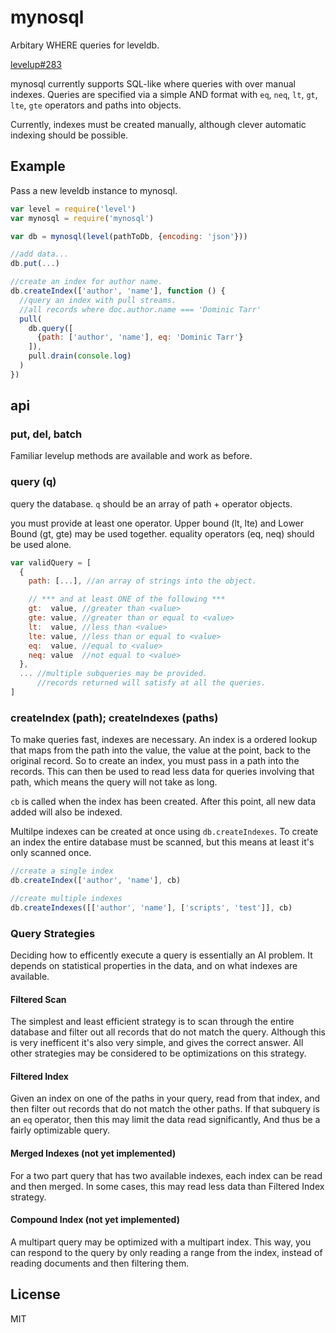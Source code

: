 # mynosql

Arbitary WHERE queries for leveldb.

[levelup#283](https://github.com/rvagg/node-levelup/issues/283)

mynosql currently supports SQL-like where queries with over manual indexes.
Queries are specified via a simple AND format with
`eq`, `neq`, `lt`, `gt`, `lte`, `gte` operators and paths into objects.

Currently, indexes must be created manually, although clever
automatic indexing should be possible.

## Example

Pass a new leveldb instance to mynosql.

``` js
var level = require('level')
var mynosql = require('mynosql')

var db = mynosql(level(pathToDb, {encoding: 'json'}))

//add data...
db.put(...)

//create an index for author name.
db.createIndex(['author', 'name'], function () {
  //query an index with pull streams.
  //all records where doc.author.name === 'Dominic Tarr'
  pull(
    db.query([
      {path: ['author', 'name'], eq: 'Dominic Tarr'}
    ]),
    pull.drain(console.log)
  )
})
```

## api

### put, del, batch

Familiar levelup methods are available and work as before.

### query (q)

query the database. `q` should be an array of path + operator objects.

you must provide at least one operator.
Upper bound (lt, lte) and Lower Bound (gt, gte) may be used together.
equality operators (eq, neq) should be used alone.

``` js
var validQuery = [
  {
    path: [...], //an array of strings into the object.

    // *** and at least ONE of the following ***
    gt:  value, //greater than <value>
    gte: value, //greater than or equal to <value>
    lt:  value, //less than <value>
    lte: value, //less than or equal to <value>
    eq:  value, //equal to <value>
    neq: value  //not equal to <value>
  },
  ... //multiple subqueries may be provided.
      //records returned will satisfy at all the queries.
]

```
### createIndex (path); createIndexes (paths)

To make queries fast, indexes are necessary.
An index is a ordered lookup that maps from the path into the value,
the value at the point, back to the original record.
So to create an index, you must pass in a path into the records.
This can then be used to read less data for queries involving that path,
which means the query will not take as long.

`cb` is called when the index has been created. After this point,
all new data added will also be indexed.

Multilpe indexes can be created at once using `db.createIndexes`.
To create an index the entire database must be scanned,
but this means at least it's only scanned once.

``` js
//create a single index
db.createIndex(['author', 'name'], cb)

//create multiple indexes
db.createIndexes([['author', 'name'], ['scripts', 'test']], cb)

```

### Query Strategies

Deciding how to efficently execute a query is essentially an AI problem.
It depends on statistical properties in the data, and on what indexes are available.

#### Filtered Scan

The simplest and least efficient strategy is to scan through the entire
database and filter out all records that do not match the query.
Although this is very inefficent it's also very simple, and gives the correct answer.
All other strategies may be considered to be optimizations on this strategy.

#### Filtered Index

Given an index on one of the paths in your query, read from that index,
and then filter out records that do not match the other paths.
If that subquery is an `eq` operator, then this may limit the data read
significantly, And thus be a fairly optimizable query.

#### Merged Indexes (not yet implemented)

For a two part query that has two available indexes,
each index can be read and then merged. In some cases, this may
read less data than Filtered Index strategy.

#### Compound Index (not yet implemented)

A multipart query may be optimized with a multipart index.
This way, you can respond to the query by only reading a range
from the index, instead of reading documents and then filtering them.


## License

MIT
